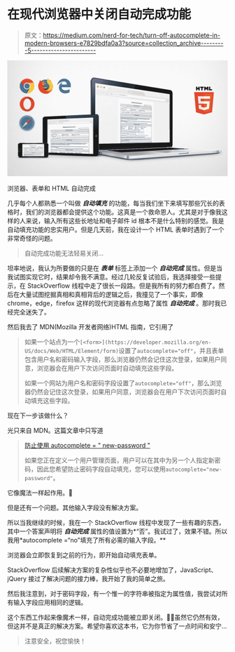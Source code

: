 # 在现代浏览器中关闭自动完成功能

> 原文：<https://medium.com/nerd-for-tech/turn-off-autocomplete-in-modern-browsers-e7829bdfa0a3?source=collection_archive---------5----------------------->

![](img/f0bcf374ad054577b9f18f25ecef6beb.png)

浏览器、表单和 HTML 自动完成

几乎每个人都熟悉一个叫做 ***自动填充*** 的功能，每当我们坐下来填写那些冗长的表格时，我们的浏览器都会提供这个功能。这真是一个救命恩人。尤其是对于像我这样的人来说，输入所有这些长地址和电子邮件 id 根本不是什么特别的感觉。我是自动填充功能的忠实用户。但是几天前，我在设计一个 HTML 表单时遇到了一个非常奇怪的问题。

> 自动完成功能无法轻易关闭…

坦率地说，我认为所要做的只是在 ***表单*** 标签上添加一个 ***自动完成*** 属性。但是当我试图实现它时，结果却令我不满意。经过几轮反复试验后，我选择接受一些提示，在 StackOverflow 线程中走了很长一段路。但是我所有的努力都白费了。然后在大量试图挖掘真相和真相背后的逻辑之后，我撞见了一个事实，即像 chrome，edge，firefox 这样的现代浏览器有点忽略了属性 ***自动完成*** 。那时我已经完全迷失了。

然后我去了 MDN(Mozilla 开发者网络)HTML 指南，它引用了

> 如果一个站点为一个`[<form>](https://developer.mozilla.org/en-US/docs/Web/HTML/Element/form)`设置了`autocomplete="off"`，并且表单包含用户名和密码输入字段，那么浏览器仍然会记住这次登录，如果用户同意，浏览器会在用户下次访问页面时自动填充这些字段。
> 
> 如果一个网站为用户名和密码字段设置了`autocomplete="off"`，那么浏览器仍然会记住这次登录，如果用户同意，浏览器会在用户下次访问页面时自动填充这些字段。

现在下一步该做什么？

光只来自 MDN。这篇文章中只写道

> [防止使用 autocomplete = " new-password "](https://developer.mozilla.org/en-US/docs/Web/Security/Securing_your_site/Turning_off_form_autocompletion#preventing_autofilling_with_autocompletenew-password)
> 
> 如果您正在定义一个用户管理页面，用户可以在其中为另一个人指定新密码，因此您希望防止密码字段自动填充，您可以使用`autocomplete="new-password"`。

它像魔法一样起作用。🎉

但是还有一个问题。其他输入字段没有解决方案。

所以当我继续的时候，我在一个 StackOverflow 线程中发现了一些有趣的东西，其中一个答案声明将 ***自动完成*** 属性的值设置为*“否”。我试过了，效果不错。所以我用*autocomplete =“no”填充了所有必需的输入字段。**

浏览器会立即恢复到之前的行为，即开始自动填充表单。

StackOverflow 后续解决方案的复杂性似乎也不必要地增加了，JavaScript、jQuery 接过了解决问题的接力棒，我开始了我的简单之旅。

然后我注意到，对于密码字段，有一个惟一的字符串被指定为属性值，我尝试对所有输入字段应用相同的逻辑。

这个东西工作起来像魔术一样，自动完成功能被立即关闭。🎉🎊虽然它仍然有效，但这并不是真正的解决方案。希望你喜欢这本书，它为你节省了一点时间和安宁…

> 注意安全，祝您愉快！